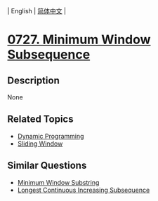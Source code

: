 
| English | [简体中文](README.md) |
# [0727. Minimum Window Subsequence](https://leetcode-cn.com/problems/minimum-window-subsequence/)
## Description
None
## Related Topics
- [Dynamic Programming](https://leetcode-cn.com/tag/dynamic-programming)
- [Sliding Window](https://leetcode-cn.com/tag/sliding-window)
## Similar Questions
- [Minimum Window Substring](../minimum-window-substring/README_EN.md)
- [Longest Continuous Increasing Subsequence](../longest-continuous-increasing-subsequence/README_EN.md)
